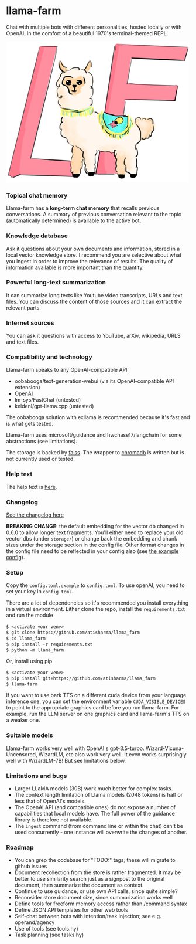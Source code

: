 # llama-farm
Chat with multiple bots with different personalities, hosted locally
or with OpenAI, in the comfort of a beautiful 1970's terminal-themed
REPL.

![A llama with a cuttlefish logo standing in front of the letters LF](logo.png)

### Topical chat memory
Llama-farm has a **long-term chat memory** that recalls previous
conversations. A summary of previous conversation relevant to the
topic (automatically determined) is available to the active bot.

### Knowledge database
Ask it questions about your own documents and information, stored in a
local vector knowledge store. I recommend you are selective about
what you ingest in order to improve the relevance of results. The
quality of information available is more important than the quantity.

### Powerful long-text summarization
It can summarize long texts like Youtube video transcripts, URLs and
text files.  You can discuss the content of those sources and it can
extract the relevant parts.

### Internet sources
You can ask it questions with access to YouTube, arXiv, wikipedia,
URLS and text files.

### Compatibility and technology
Llama-farm speaks to any OpenAI-compatible API:

- oobabooga/text-generation-webui (via its OpenAI-compatible API extension)
- OpenAI
- lm-sys/FastChat (untested)
- keldenl/gpt-llama.cpp (untested)

The oobabooga solution with exllama is recommended because it's fast
and is what gets tested.

Llama-farm uses microsoft/guidance and hwchase17/langchain for some
abstractions (see limitations).

The storage is backed by [faiss](https://github.com/facebookresearch/faiss). The wrapper to [chromadb](https://github.com/chroma-core/chroma) is
written but is not currently used or tested.

### Help text
The help text is [here](llama_farm/help.md).

### Changelog

[See the changelog here](Changelog.md)

**BREAKING CHANGE**: the default embedding for the vector db changed in 0.6.0
to allow longer text fragments. You'll either need to replace your old vector
dbs (under `storage/`) or change back the embedding and chunk sizes under the
storage section in the config file. Other format changes in the config file
need to be reflected in your config also (see [the example
config](config.toml.example)).

### Setup
Copy the `config.toml.example` to `config.toml`.
To use openAI, you need to set your key in `config.toml`.

There are a lot of dependencies so it's recommended you install
everything in a virtual environment.  Either clone the repo, install
the `requirements.txt` and run the module
```
$ <activate your venv>
$ git clone https://github.com/atisharma/llama_farm
$ cd llama_farm
$ pip install -r requirements.txt
$ python -m llama_farm
```

Or, install using pip
```
$ <activate your venv>
$ pip install git+https://github.com/atisharma/llama_farm
$ llama-farm
```

If you want to use bark TTS on a different cuda device from your
language inference one, you can set the environment variable
`CUDA_VISIBLE_DEVICES` to point to the appropriate graphics card
before you run llama-farm. For example, run the LLM server on one
graphics card and llama-farm's TTS on a weaker one.

### Suitable models
Llama-farm works very well with OpenAI's gpt-3.5-turbo.
Wizard-Vicuna-Uncensored, WizardLM, etc also work very well. It even
works surprisingly well with WizardLM-7B!  But see limitations below.

### Limitations and bugs
- Larger LLaMA models (30B) work much better for complex tasks.
- The context length limitation of Llama models (2048 tokens) is half
  or less that of OpenAI's models.
- The OpenAI API (and compatible ones) do not expose a number of
  capabilities that local models have. The full power of the guidance
  library is therefore not available.
- The `ingest` command (from command line or within the chat) can't be
  used concurrently - one instance will overwrite the changes of
  another.

### Roadmap
- You can grep the codebase for "TODO:" tags; these will migrate to github issues
- Document recollection from the store is rather fragmented. It may be
  better to use similarity search just as a signpost to the original
  document, then summarize the document as context.
- Continue to use guidance, or use own API calls, since quite simple?
- Reconsider store document size, since summarization works well
- Define tools for freeform memory access rather than /command syntax
- Define JSON API templates for other web tools
- Self-chat between bots with intention/task injection; see e.g. operand/agency
- Use of tools (see tools.hy)
- Task planning (see tasks.hy)

